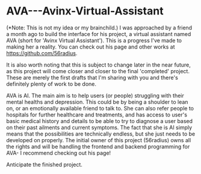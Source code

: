 # AVA---Avinx-Virtual-Assistant
(*Note: This is not my idea or my brainchild.) I was approached by a friend a month ago to build the interface for his project, a virtual assistant named AVA (short for 'Avinx Virtual Assistant'). This is a progress I've made to making her a reality. You can check out his page and other works at https://github.com/56radius. 

It is also worth noting that this is subject to change later in the near future, as this project will come closer and closer to the final 'completed' project. These are merely the first drafts that I'm sharing with you and there's definitely plenty of work to be done.

AVA is AI. The main aim is to help users (or people) struggling with their mental healths and depression. This could be by being a shoulder to lean on, or an emotionally available friend to talk to. She can also refer people to hospitals for further healthcare and treatments, and has access to user's basic medical history and details to be able to try to diagnose a user based on their past ailments and current symptoms. The fact that she is AI simply means that the possibilities are technically endless, but she just needs to be developed on properly. The initial owner of this project (56radius) owns all the rights and will be handling the frontend and backend programming for AVA- I recommend checking out his page!

Anticipate the finished project.
